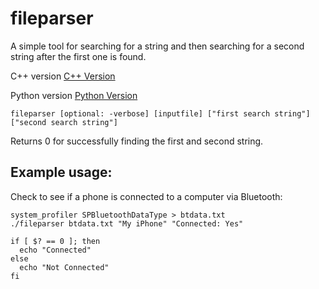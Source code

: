 # fileparser

A simple tool for searching for a string and then searching for a second string after the first one is found. 

C++ version  [C++ Version](https://github.com/adamb3ll/fileparser)

Python version  [Python Version](https://github.com/adamb3ll/fileparser_python)

```
fileparser [optional: -verbose] [inputfile] ["first search string"] ["second search string"]
```

Returns 0 for successfully finding the first and second string.

## Example usage:

Check to see if a phone is connected to a computer via Bluetooth:

```
system_profiler SPBluetoothDataType > btdata.txt
./fileparser btdata.txt "My iPhone" "Connected: Yes"

if [ $? == 0 ]; then
  echo "Connected"
else
  echo "Not Connected"
fi
```
